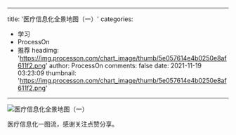 
---
title: '医疗信息化全景地图（一）'
categories: 
 - 学习
 - ProcessOn
 - 推荐
headimg: 'https://img.processon.com/chart_image/thumb/5e057614e4b0250e8af611f2.png'
author: ProcessOn
comments: false
date: 2021-11-19 03:23:09
thumbnail: 'https://img.processon.com/chart_image/thumb/5e057614e4b0250e8af611f2.png'
---

<div>   
<img class="thumb" alt="医疗信息化全景地图（一）" src="https://img.processon.com/chart_image/thumb/5e057614e4b0250e8af611f2.png" referrerpolicy="no-referrer">
<p>医疗信息化一图流，感谢关注点赞分享。</p>  
</div>
            